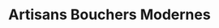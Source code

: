 ---
title: "Artisans Bouchers Modernes"
url: /bain-de-bretagne/artisans-bouchers-modernes/
shop: Metzgerei
---